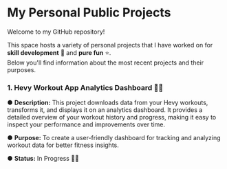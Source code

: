 # My Personal Public Projects 
Welcome to my GitHub repository! 

This space hosts a variety of personal projects that I have worked on for **skill development** 🚀 and **pure fun** ⭐.  
Below you'll find information about the most recent projects and their purposes.

### 1. Hevy Workout App Analytics Dashboard 🏋️‍♂️
● **Description:** This project downloads data from your Hevy workouts, transforms it, and displays it on an analytics dashboard. It provides a detailed overview of your workout history and progress, making it easy to inspect your performance and improvements over time.

● **Purpose:** To create a user-friendly dashboard for tracking and analyzing workout data for better fitness insights.

● **Status:** In Progress 👨‍💻

